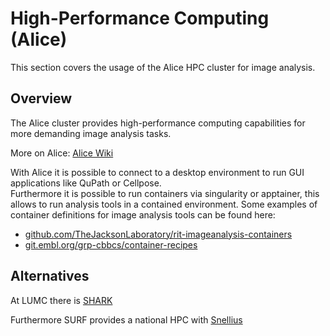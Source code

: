 # High-Performance Computing (Alice)

This section covers the usage of the Alice HPC cluster for image analysis.

## Overview

The Alice cluster provides high-performance computing capabilities for more demanding image analysis tasks.

More on Alice: [Alice Wiki](https://pubappslu.atlassian.net/wiki/spaces/HPCWIKI/pages/37519361/ALICE)

With Alice it is possible to connect to a desktop environment to run GUI applications like QuPath or Cellpose.   
Furthermore it is possible to run containers via singularity or apptainer, this allows to run analysis tools in a contained environment.
Some examples of container definitions for image analysis tools can be found here:   

- [github.com/TheJacksonLaboratory/rit-imageanalysis-containers](https://github.com/TheJacksonLaboratory/rit-imageanalysis-containers)   
- [git.embl.org/grp-cbbcs/container-recipes](https://git.embl.org/grp-cbbcs/container-recipes/)   

## Alternatives
At LUMC there is [SHARK](https://pubappslu.atlassian.net/wiki/spaces/HPCWIKI/pages/37519859/Getting+an+account+on+SHARK) 

Furthermore SURF provides a national HPC with [Snellius](https://servicedesk.surf.nl/wiki/spaces/WIKI/pages/30660190/Obtaining+an+account+on+Snellius)

